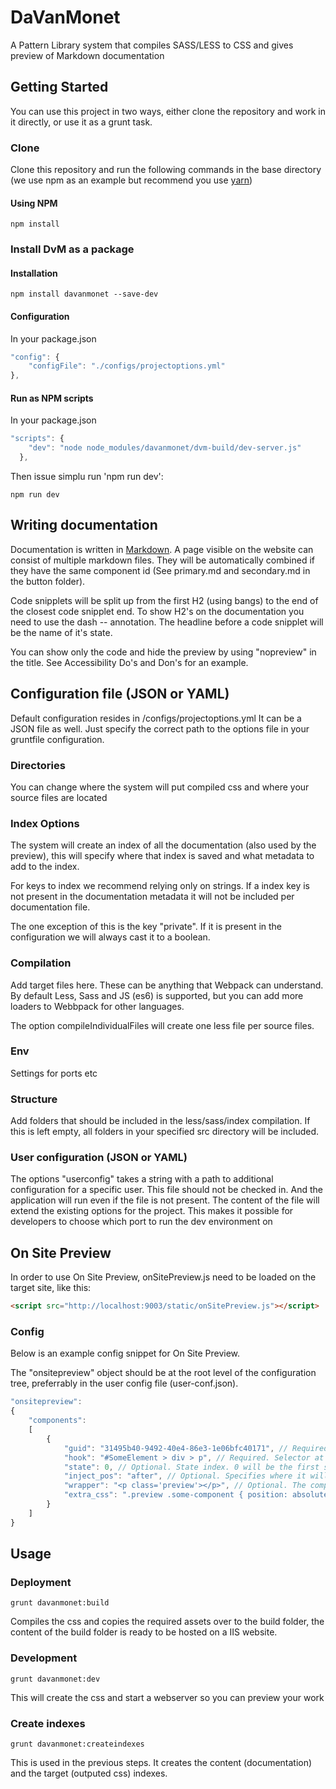 # DaVanMonet
A Pattern Library system that compiles SASS/LESS to CSS and gives preview of Markdown documentation

## Getting Started
You can use this project in two ways, either clone the repository and work in it directly, or use it as a grunt task.

### Clone
Clone this repository and run the following commands in the base directory (we use npm as an example but recommend you use [yarn](https://yarnpkg.com/en/))

#### Using NPM
```shell
npm install
```

### Install DvM as a package
#### Installation
```shell
npm install davanmonet --save-dev
```
#### Configuration
In your package.json
```js
"config": {
    "configFile": "./configs/projectoptions.yml"
},
```

#### Run as NPM scripts
In your package.json
```js
"scripts": {
    "dev": "node node_modules/davanmonet/dvm-build/dev-server.js"
  },
```

Then issue simplu run 'npm run dev':
```shell
npm run dev
```

## Writing documentation
Documentation is written in [Markdown](https://daringfireball.net/projects/markdown/). 
A page visible on the website can consist of multiple markdown files. They will be automatically combined if they have the same component id (See primary.md and secondary.md in the button folder).

Code snipplets will be split up from the first H2 (using bangs) to the end of the closest code snipplet end.
To show H2's on the documentation you need to use the dash -- annotation. The headline before a code snipplet will be the name of it's state.

You can show only the code and hide the preview by using "nopreview" in the title. See Accessibility Do's and Don's for an example.


## Configuration file (JSON or YAML)
Default configuration resides in /configs/projectoptions.yml
It can be a JSON file as well. Just specify the correct path to the options file in your gruntfile configuration.


### Directories
You can change where the system will put compiled css and where your source files are located

### Index Options
The system will create an index of all the documentation (also used by the preview), this will specify where that index is saved and what metadata to add to the index.

For keys to index we recommend relying only on strings. If a index key is not present in the documentation metadata it will not be included per documentation file.

The one exception of this is the key "private". If it is present in the configuration we will always cast it to a boolean.

### Compilation
Add target files here. These can be anything that Webpack can understand. By default Less, Sass and JS (es6) is supported, but you can add more loaders to Webbpack for other languages.

The option compileIndividualFiles will create one less file per source files. 

### Env
Settings for ports etc

### Structure
Add folders that should be included in the less/sass/index compilation.
If this is left empty, all folders in your specified src directory will be included.

### User configuration (JSON or YAML)
The options "userconfig" takes a string with a path to additional configuration for a specific user. This file should not be checked in. And the application will run even if the file is not present.
The content of the file will extend the existing options for the project. 
This makes it possible for developers to choose which port to run the dev environment on

## On Site Preview
In order to use On Site Preview, onSitePreview.js need to be loaded on the target site, like this:
```html
<script src="http://localhost:9003/static/onSitePreview.js"></script>
```
### Config
Below is an example config snippet for On Site Preview.

The "onsitepreview" object should be at the root level of the configuration tree, preferrably in the user config file (user-conf.json).

```js
"onsitepreview":
{
    "components":
    [
        {
            "guid": "31495b40-9492-40e4-86e3-1e06bfc40171", // Required. GUID of the compontent
            "hook": "#SomeElement > div > p", // Required. Selector at which the component will be injected
            "state": 0, // Optional. State index. 0 will be the first state that is defined. Defaults to 0.
            "inject_pos": "after", // Optional. Specifies where it will be injected in relation to the selector. Before, after, append or prepend. Defaults to after.
            "wrapper": "<p class='preview'></p>", // Optional. The component will be wrapped in this tag if specified.
            "extra_css": ".preview .some-component { position: absolute; width: 100%; }" // Optional. This CSS will be injected in the page in addition to the component.
        }
    ]
}
```

## Usage


### Deployment
```shell
grunt davanmonet:build
```
Compiles the css and copies the required assets over to the build folder, the content of the build folder is ready to be hosted on a IIS website.

### Development
```shell
grunt davanmonet:dev
```
This will create the css and start a webserver so you can preview your work

### Create indexes
```shell
grunt davanmonet:createindexes
```
This is used in the previous steps. It creates the content (documentation) and the target (outputed css) indexes.
